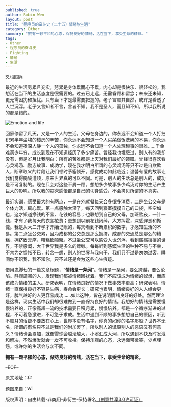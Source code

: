 ```yaml
---
published: true
author: Robin Wen
layout: post
title: "程序员的奋斗史（二十五）情绪与生活"
category: Other
summary: "拥有一颗平和的心态，保持良好的情绪，活在当下，享受生命的精彩。"
tags: 
- Other
- 程序员的奋斗史
- Fighting
- 情绪
- 生活
---
```


`文/温国兵`

最近的生活劳累且充实，劳累是身体累而心不累，内心却是很快乐、很轻松的。我想活在当下的生活态度是很需要的。过去已走远，无需眷顾和留念；未来还未知，更无需困扰和担忧。只有当下才是最需要把握的。老子言顺其自然，或许是看透了人世沉浮。老子又言知者不言，言者不知，我不是圣人，而且知不知，所以我所说的都是错的。

![Emotion and life](http://i.imgur.com/XHsydOH.jpg)

回家停留了几天，又是一个人的生活。父母在身边的，你永远不会知道一个人打扫积累半年尘埃的楼房的辛苦，你永远不会知道一个人买菜做饭洗碗的不易，你永远不会知道夜深人静一个人的孤独，你永远不会知道一个人处理琐事的艰难……千金难买少年穷，成长到现在不知道经历了多少痛苦。曾经我也埋怨过，别人有的我却没有，但是岁月让我明白：所有的苦难都是上天对我们最好的馈赠。曾经很喜欢看心灵鸡汤、励志故事、成功学，现在我才明白所谓的心灵鸡汤等只不过是自欺欺人，断章取义的片段让我们顿时茅塞顿开，感觉成功如此临近；温馨有爱的故事让我们觉得醍醐灌顶，原来世界真的可以不同。可是，别人的生活总是别人的，成功是不可复制的。现在只会对这些不屑一顾，想想多少故事多少鸡汤对你的生活产生巨大的影响。所以我的每次感悟都是自己的切身感受，不会拷贝所谓的不真实。

最近实训，感受最大的有两点，一是在外就餐每天会多很多消费，二是坐公交车是个体力活，真心累。第一点感触太深了，每天回到寝室摸摸自己的口袋，空空如也，这才知道挣钱的不易，花钱的容易；也联想到自己的父母，加班熬夜，一针一线，才有了我每天的衣食花费；更想到以前花钱阔绰，大方挥霍，深感罪恶和惭愧。我是从大二开学才开始记账的，每天看到不断累积的数字，才感知生活的不易。第二点坐公交累，因为成都的公交总是那么拥挤，成都的交通总是那么的糟糕，拥挤致无座，糟糕致颠簸。不过坐公交可以感受人世沉浮，看到熙熙攘攘的世界，不禁感慨，大千世界我是多么的缥缈。每每听到感慨生活的种种不易与不幸，不禁为之惆怅不已，转念一想，别人的世界与我何干，我们只不过是匆匆过客，瞬间你不识我，我不知你，只不过还是会为这些心生痕迹。

借用鬼脚七的一篇文章标题，“**情绪是一条河**”。情绪是一条河，要么跨越，要么沦陷。静观周围的人，发现我们都被情绪困扰着。我们不应该成为情绪的奴隶，而应该成为情绪的主人。研究表明，在情绪良好的情况下做事效率更高；研究表明，情绪一直保持良好不容易生病，寿命会更长；研究也表明，情绪良好的人人缘会更好，脾气越好的人更容易成功……如此这种，皆在说明情绪良好的好处。然而理论是这样，现实生活中我们却很难做到一直保持良好的情绪。我想好的情绪是需要慢慢培养的，正像高超一流的技术需要日积月累，慢慢培养，都是一个循序渐进的过程，不可着急激进，不可急于求成。生活中遇到不顺的事多想想自己的原因，听到不顺耳的话更不要放在心上，世界本没有名字，你真的如你的名字那般？世界本无名，所谓的有名只不过是我们的附加罢了，所以别人的诋毁别人的恶语又有何意义？情绪也会累加，就像雪球会越滚越大，小溪汇成大河，所以遇到不快及时发泄和解决，不然爆发就会一发不可收拾。保持乐观的心态，永远面带微笑，少点埋怨，或许你的生活会与众不同。

**拥有一颗平和的心态，保持良好的情绪，活在当下，享受生命的精彩。**

–EOF–

原文地址：<a href="http://blog.csdn.net/justdb/article/details/9385547" target="_blank"><img src="http://i.imgur.com/BROigUO.jpg" title="程序员的奋斗史（二十五）情绪与生活" height="16px" width="16px" border="0" alt="程序员的奋斗史（二十五）情绪与生活" /></a>

题图来自：<a href="http://www.wikihow.com/Gain-Control-of-Your-Emotions" target="_blank"><img src="http://i.imgur.com/jKrofsc.png" title="wikihow" height="16px" width="16px" border="0" alt="wikihow" /></a>

版权声明：自由转载-非商用-非衍生-保持署名<a href="http://creativecommons.org/licenses/by-nc-nd/3.0/deed.zh" target="_blank">（创意共享3.0许可证）</a>
